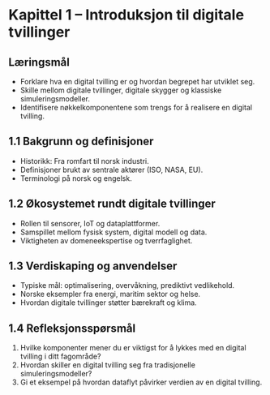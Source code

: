 # Kapittel 1 – Introduksjon til digitale tvillinger

## Læringsmål

- Forklare hva en digital tvilling er og hvordan begrepet har utviklet seg.
- Skille mellom digitale tvillinger, digitale skygger og klassiske simuleringsmodeller.
- Identifisere nøkkelkomponentene som trengs for å realisere en digital tvilling.

## 1.1 Bakgrunn og definisjoner

- Historikk: Fra romfart til norsk industri.
- Definisjoner brukt av sentrale aktører (ISO, NASA, EU).
- Terminologi på norsk og engelsk.

## 1.2 Økosystemet rundt digitale tvillinger

- Rollen til sensorer, IoT og dataplattformer.
- Samspillet mellom fysisk system, digital modell og data.
- Viktigheten av domeneekspertise og tverrfaglighet.

## 1.3 Verdiskaping og anvendelser

- Typiske mål: optimalisering, overvåkning, prediktivt vedlikehold.
- Norske eksempler fra energi, maritim sektor og helse.
- Hvordan digitale tvillinger støtter bærekraft og klima.

## 1.4 Refleksjonsspørsmål

1. Hvilke komponenter mener du er viktigst for å lykkes med en digital tvilling i ditt fagområde?
2. Hvordan skiller en digital tvilling seg fra tradisjonelle simuleringsmodeller?
3. Gi et eksempel på hvordan dataflyt påvirker verdien av en digital tvilling.
